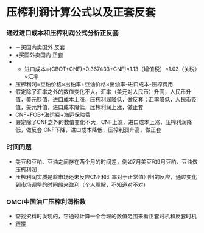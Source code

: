 
# 压榨利润计算公式以及正套反套
### 通过进口成本和压榨利润公式分析正反套 
- －买国内卖国外  反套
- +买国外卖国内   正套
- - 进口成本=(CBOT+CNF)×0.367433+CNF]×1.13（增值税）×1.03（关税）×汇率
- 压榨利润=豆粕价格×出粕率+豆油价格×出油率-进口成本-压榨费用 
- 假定除了汇率之外的数值变化不大，汇率（美元对人民币）升高，人民币升值，美元贬值，进口成本上涨，压榨利润降低，做反套；汇率降低，人民币贬值，美元升值，进口成本降低，压榨利润上涨，做正套
- CNF=FOB+海运费+海运保险费
- 假定除了CNF之外的数值变化不大，CNF上涨，进口成本上涨，压榨利润降低，做反套
CNF下降，进口成本降低，压榨利润升高，做正套
### 时间问题 
- 美豆和豆粕、豆油之间存在两个月的时间差，例如7月美豆和9月豆粕、豆油做压榨利润
- 压榨利润实质是趁市场还未反应CNF和汇率对于正常值回归的反应，通过变化到市场调整的时间段来盈利（个人理解，不知道对不对）
### QMCI中国油厂压榨利润指数
- 查找资料时发现的，它通过计算一个合理的数值范围来看正套时机和反套时机
- [链接](http://http://futures.hexun.com/2006-07-31/101604654.html)
